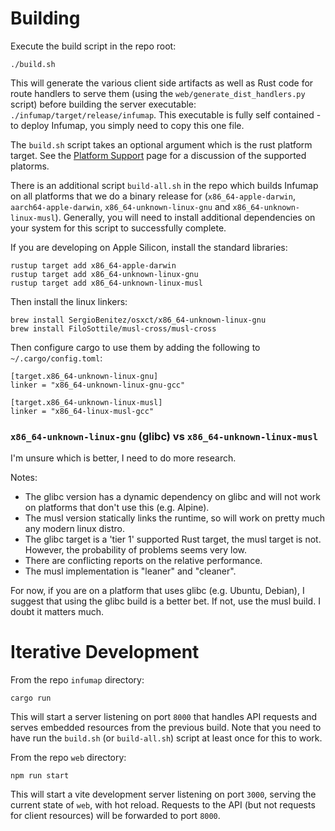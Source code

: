 # Building

Execute the build script in the repo root:

```
./build.sh
```

This will generate the various client side artifacts as well as Rust code for route handlers to serve them (using the `web/generate_dist_handlers.py` script) before building the server executable: `./infumap/target/release/infumap`. This executable is fully self contained - to deploy Infumap, you simply need to copy this one file.

The `build.sh` script takes an optional argument which is the rust platform target. See the [Platform Support](https://doc.rust-lang.org/rustc/platform-support.html) page for a discussion of the supported platorms.

There is an additional script `build-all.sh` in the repo which builds Infumap on all platforms that we do a binary release for (`x86_64-apple-darwin`, `aarch64-apple-darwin`, `x86_64-unknown-linux-gnu` and `x86_64-unknown-linux-musl`). Generally, you will need to install additional dependencies on your system for this script to successfully complete.

If you are developing on Apple Silicon, install the standard libraries:

```
rustup target add x86_64-apple-darwin
rustup target add x86_64-unknown-linux-gnu
rustup target add x86_64-unknown-linux-musl
```

Then install the linux linkers:

```
brew install SergioBenitez/osxct/x86_64-unknown-linux-gnu
brew install FiloSottile/musl-cross/musl-cross
```

Then configure cargo to use them by adding the following to `~/.cargo/config.toml`:

```
[target.x86_64-unknown-linux-gnu]
linker = "x86_64-unknown-linux-gnu-gcc"

[target.x86_64-unknown-linux-musl]
linker = "x86_64-linux-musl-gcc"
```

### `x86_64-unknown-linux-gnu` (glibc) vs `x86_64-unknown-linux-musl`

I'm unsure which is better, I need to do more research.

Notes:
- The glibc version has a dynamic dependency on glibc and will not work on platforms that don't use this (e.g. Alpine).
- The musl version statically links the runtime, so will work on pretty much any modern linux distro.
- The glibc target is a 'tier 1' supported Rust target, the musl target is not. However, the probability of problems seems very low.
- There are conflicting reports on the relative performance.
- The musl implementation is "leaner" and "cleaner".

For now, if you are on a platform that uses glibc (e.g. Ubuntu, Debian), I suggest that using the glibc build is a better bet. If not, use the musl build. I doubt it matters much.

# Iterative Development

From the repo `infumap` directory:

```
cargo run
```

This will start a server listening on port `8000` that handles API requests and serves embedded resources from the previous build. Note that you need to have run the `build.sh` (or `build-all.sh`) script at least once for this to work.

From the repo `web` directory:

```
npm run start
```

This will start a vite development server listening on port `3000`, serving the current state of `web`, with hot reload. Requests to the API (but not requests for client resources) will be forwarded to port `8000`.
